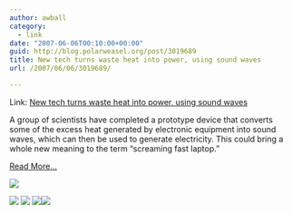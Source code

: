 ```yaml
---
author: awball
category:
  - link
date: "2007-06-06T00:10:00+00:00"
guid: http://blog.polarweasel.org/post/3019689
title: New tech turns waste heat into power, using sound waves
url: /2007/06/06/3019689/

---
```

Link: [New tech turns waste heat into power, using sound waves](http://feeds.arstechnica.com/~r/arstechnica/BAaf/~3/122526266/20070605-new-technology-converts-heat-to-electrical-energy-through-sound.html)

A group of scientists have completed a prototype device that converts some of the excess heat generated by electronic equipment into sound waves, which can then be used to generate electricity. This could bring a whole new meaning to the term “screaming fast laptop.”

[Read More…](http://arstechnica.com/news.ars/post/20070605-new-technology-converts-heat-to-electrical-energy-through-sound.html)

[![](http://feeds.arstechnica.com/~a/arstechnica/BAaf?i=TpeET5)](http://feeds.arstechnica.com/~a/arstechnica/BAaf?a=TpeET5)

 [![](http://feeds.arstechnica.com/~f/arstechnica/BAaf?i=GgSR2CFq)](http://feeds.arstechnica.com/~f/arstechnica/BAaf?a=GgSR2CFq) [![](http://feeds.arstechnica.com/~f/arstechnica/BAaf?i=KByEbD3r)](http://feeds.arstechnica.com/~f/arstechnica/BAaf?a=KByEbD3r) [![](http://feeds.arstechnica.com/~f/arstechnica/BAaf?i=GNQbeDKB)](http://feeds.arstechnica.com/~f/arstechnica/BAaf?a=GNQbeDKB)![](http://feeds.arstechnica.com/~r/arstechnica/BAaf/~4/122526266)
